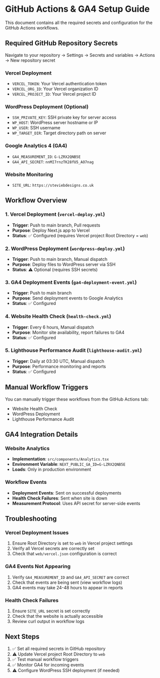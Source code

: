 # GitHub Actions & GA4 Setup Guide

This document contains all the required secrets and configuration for the GitHub Actions workflows.

## Required GitHub Repository Secrets

Navigate to your repository → Settings → Secrets and variables → Actions → New repository secret

### Vercel Deployment
- `VERCEL_TOKEN`: Your Vercel authentication token
- `VERCEL_ORG_ID`: Your Vercel organization ID  
- `VERCEL_PROJECT_ID`: Your Vercel project ID

### WordPress Deployment (Optional)
- `SSH_PRIVATE_KEY`: SSH private key for server access
- `WP_HOST`: WordPress server hostname or IP
- `WP_USER`: SSH username
- `WP_TARGET_DIR`: Target directory path on server

### Google Analytics 4 (GA4)
- `GA4_MEASUREMENT_ID`: `G-LZRX2QNB5E`
- `GA4_API_SECRET`: `nnMI7rnzTK28fU5_AO7nag`

### Website Monitoring
- `SITE_URL`: `https://steviebdesigns.co.uk`

## Workflow Overview

### 1. Vercel Deployment (`vercel-deploy.yml`)
- **Trigger**: Push to main branch, Pull requests
- **Purpose**: Deploy Next.js app to Vercel
- **Status**: ✅ Configured (requires Vercel project Root Directory = `web`)

### 2. WordPress Deployment (`wordpress-deploy.yml`) 
- **Trigger**: Push to main branch, Manual dispatch
- **Purpose**: Deploy files to WordPress server via SSH
- **Status**: ⚠️ Optional (requires SSH secrets)

### 3. GA4 Deployment Events (`ga4-deployment-event.yml`)
- **Trigger**: Push to main branch  
- **Purpose**: Send deployment events to Google Analytics
- **Status**: ✅ Configured

### 4. Website Health Check (`health-check.yml`)
- **Trigger**: Every 6 hours, Manual dispatch
- **Purpose**: Monitor site availability, report failures to GA4
- **Status**: ✅ Configured

### 5. Lighthouse Performance Audit (`lighthouse-audit.yml`)
- **Trigger**: Daily at 03:30 UTC, Manual dispatch
- **Purpose**: Performance monitoring and reports
- **Status**: ✅ Configured

## Manual Workflow Triggers

You can manually trigger these workflows from the GitHub Actions tab:
- Website Health Check
- WordPress Deployment  
- Lighthouse Performance Audit

## GA4 Integration Details

### Website Analytics
- **Implementation**: `src/components/Analytics.tsx`
- **Environment Variable**: `NEXT_PUBLIC_GA_ID=G-LZRX2QNB5E`
- **Loads**: Only in production environment

### Workflow Events
- **Deployment Events**: Sent on successful deployments
- **Health Check Failures**: Sent when site is down
- **Measurement Protocol**: Uses API secret for server-side events

## Troubleshooting

### Vercel Deployment Issues
1. Ensure Root Directory is set to `web` in Vercel project settings
2. Verify all Vercel secrets are correctly set
3. Check that `web/vercel.json` configuration is correct

### GA4 Events Not Appearing
1. Verify `GA4_MEASUREMENT_ID` and `GA4_API_SECRET` are correct
2. Check that events are being sent (view workflow logs)
3. GA4 events may take 24-48 hours to appear in reports

### Health Check Failures
1. Ensure `SITE_URL` secret is set correctly
2. Check that the website is actually accessible
3. Review curl output in workflow logs

## Next Steps

1. ✅ Set all required secrets in GitHub repository
2. ⚠️ Update Vercel project Root Directory to `web`
3. ✅ Test manual workflow triggers
4. ✅ Monitor GA4 for incoming events
5. ⚠️ Configure WordPress SSH deployment (if needed)
